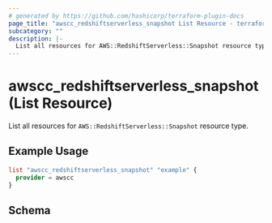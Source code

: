 ```yaml
---
# generated by https://github.com/hashicorp/terraform-plugin-docs
page_title: "awscc_redshiftserverless_snapshot List Resource - terraform-provider-awscc"
subcategory: ""
description: |-
  List all resources for AWS::RedshiftServerless::Snapshot resource type.
---
```


# awscc_redshiftserverless_snapshot (List Resource)

List all resources for `AWS::RedshiftServerless::Snapshot` resource type.

## Example Usage

```terraform
list "awscc_redshiftserverless_snapshot" "example" {
  provider = awscc
}
```

<!-- schema generated by tfplugindocs -->
## Schema

